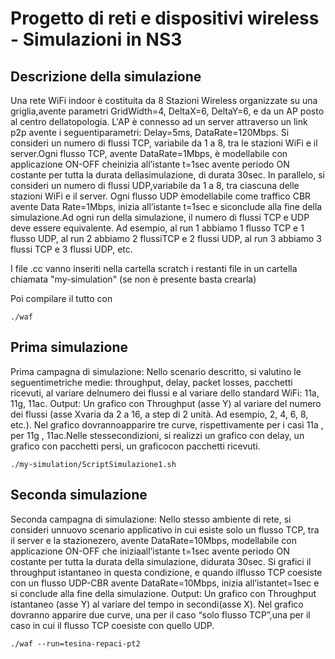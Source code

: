 # Progetto di reti e dispositivi wireless - Simulazioni in NS3

## Descrizione della simulazione
Una rete WiFi indoor è costituita da 8 Stazioni Wireless organizzate su una griglia,avente parametri GridWidth=4, DeltaX=6, DeltaY=6, e da un AP posto al centro dellatopologia. L'AP è connesso ad un server attraverso un link p2p avente i seguentiparametri: Delay=5ms, DataRate=120Mbps. 
Si consideri un numero di flussi TCP, variabile da 1 a 8, tra le stazioni WiFi e il server.Ogni flusso TCP, avente DataRate=1Mbps, è modellabile con applicazione ON-OFF cheinizia   all’istante   t=1sec   avente   periodo   ON   costante   per   tutta   la   durata   dellasimulazione, di durata 30sec. 
In parallelo, si consideri un numero di flussi UDP,variabile da 1 a 8, tra ciascuna delle stazioni WiFi e il server. Ogni flusso UDP èmodellabile come traffico CBR avente Data Rate=1Mbps, inizia all’istante t=1sec e siconclude alla fine della simulazione.Ad ogni run della simulazione, il numero di flussi TCP e UDP deve essere equivalente.
Ad esempio, al run 1 abbiamo 1 flusso TCP e 1 flusso UDP, al run 2 abbiamo 2 flussiTCP e 2 flussi UDP, al run 3 abbiamo 3 flussi TCP e 3 flussi UDP, etc. 

I file .cc vanno inseriti nella cartella scratch i restanti file in un cartella chiamata "my-simulation" (se non è presente basta crearla)

Poi compilare il tutto con
```
./waf
```


## Prima simulazione
Prima campagna di simulazione: Nello  scenario  descritto,  si valutino le seguentimetriche medie: throughput, delay, packet losses, pacchetti ricevuti, al variare delnumero dei flussi e al variare dello standard WiFi: 11a, 11g, 11ac. Output: Un grafico con Throughput (asse Y) al variare del numero dei flussi (asse Xvaria da 2 a 16, a step di 2 unità. Ad esempio, 2, 4, 6, 8, etc.). Nel grafico dovrannoapparire tre curve,   rispettivamente per i casi 11a , per 11g , 11ac.Nelle stessecondizioni, si realizzi un grafico con delay, un grafico con pacchetti persi, un graficocon pacchetti ricevuti.
```
./my-simulation/ScriptSimulazione1.sh
```

## Seconda simulazione
Seconda campagna di simulazione:  Nello stesso ambiente di rete, si consideri unnuovo scenario applicativo in cui esiste solo un flusso TCP, tra il server e la stazionezero,   avente   DataRate=10Mbps,   modellabile   con   applicazione   ON-OFF   che   iniziaall’istante t=1sec avente periodo ON costante per tutta la durata della simulazione, didurata 30sec. Si grafici il throughput istantaneo in questa condizione, e quando ilflusso TCP coesiste con un flusso UDP-CBR avente DataRate=10Mbps, inizia  all’istantet=1sec e si conclude alla fine della simulazione. Output: Un grafico con Throughput istantaneo (asse Y) al variare del tempo in secondi(asse X). Nel grafico dovranno apparire due curve, una per il caso “solo flusso TCP”,una per il caso in cui il flusso TCP coesiste con quello UDP. 
```
./waf --run=tesina-repaci-pt2
```
